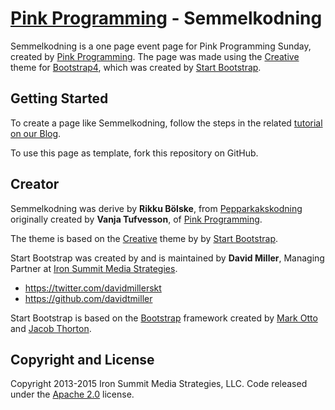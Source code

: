 # [Pink Programming](http://pinkprogramming.se) - Semmelkodning
Semmelkodning is a one page event page for Pink Programming Sunday, created by [Pink Programming](http://pinkprogramming.se). The page was made using the [Creative](http://startbootstrap.com/template-overviews/creative/) theme for [Bootstrap4](http://getbootstrap.com/), which was created by [Start Bootstrap](http://startbootstrap.com/).

## Getting Started

To create a page like Semmelkodning, follow the steps in the related [tutorial on our Blog](https://www.pinkprogramming.se/sv/blogginlagg/G%C3%B6r-en-snygg-hemsida-utan-att-vara-designer).

To use this page as template, fork this repository on GitHub.

## Creator

Semmelkodning was derive by **Rikku Bölske**, from [Pepparkakskodning](http://pinkprogramming.se/pepparkakskodning) originally created by **Vanja Tufvesson**, of [Pink Programming](http://pinkprogramming.se).

The theme is based on the [Creative](http://startbootstrap.com/template-overviews/creative/) theme by by [Start Bootstrap](http://startbootstrap.com/).

Start Bootstrap was created by and is maintained by **David Miller**, Managing Partner at [Iron Summit Media Strategies](http://www.ironsummitmedia.com/).

* https://twitter.com/davidmillerskt
* https://github.com/davidtmiller

Start Bootstrap is based on the [Bootstrap](http://getbootstrap.com/) framework created by [Mark Otto](https://twitter.com/mdo) and [Jacob Thorton](https://twitter.com/fat).

## Copyright and License

Copyright 2013-2015 Iron Summit Media Strategies, LLC. Code released under the [Apache 2.0](https://github.com/IronSummitMedia/startbootstrap-creative/blob/gh-pages/LICENSE) license.
